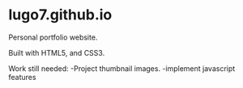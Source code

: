 # lugo7.github.io
Personal portfolio website.

Built with HTML5, and CSS3.

Work still needed:
-Project thumbnail images.
-implement javascript features
